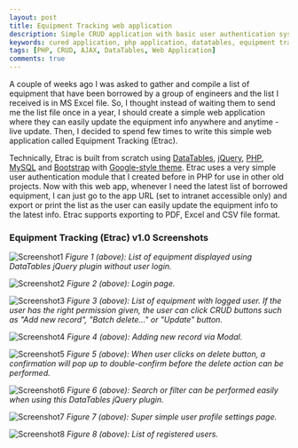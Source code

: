 ```yaml
---
layout: post
title: Equipment Tracking web application
description: Simple CRUD application with basic user authentication system for internal equipment tracking.
keywords: cured application, php application, datatables, equipment tracking web app, crud ajax web application
tags: [PHP, CRUD, AJAX, DataTables, Web Application]
comments: true
---
```


A couple of weeks ago I was asked to gather and compile a list of equipment that have been borrowed by a group of engineers and the list I received is in MS Excel file. So, I thought instead of waiting them to send me the list file once in a year, I should create a simple web application where they can easily update the equipment info anywhere and anytime - live update. Then, I decided to spend few times to write this simple web application called Equipment Tracking (Etrac).

Technically, Etrac is built from scratch using [DataTables](https://datatables.net/), [jQuery](https://jquery.com/), [PHP](http://php.net/), [MySQL](https://www.mysql.com/) and [Bootstrap](http://getbootstrap.com/) with [Google-style theme](https://todc.github.io/todc-bootstrap/). Etrac uses a very simple user authentication module that I created before in PHP for use in other old projects. Now with this web app, whenever I need the latest list of borrowed equipment, I can just go to the app URL (set to intranet accessible only) and export or print the list as the user can easily update the equipment info to the latest info. Etrac supports exporting to PDF, Excel and CSV file format.

### Equipment Tracking (Etrac) v1.0 Screenshots

![Screenshot1](http://i.imgur.com/dzJf6Wy.png)
*Figure 1 (above): List of equipment displayed using DataTables jQuery plugin without user login.*

![Screenshot2](http://i.imgur.com/U0KobRL.png)
*Figure 2 (above): Login page.*

![Screenshot3](http://i.imgur.com/Lsx4JkX.png)
*Figure 3 (above): List of equipment with logged user. If the user has the right permission given, the user can click CRUD buttons such as "Add new record", "Batch delete..." or "Update" button.*

![Screenshot4](http://i.imgur.com/xyXCltl.png)
*Figure 4 (above): Adding new record via Modal.*

![Screenshot5](http://i.imgur.com/s2Sud2z.png)
*Figure 5 (above): When user clicks on delete button, a confirmation will pop up to double-confirm before the delete action can be performed.*

![Screenshot6](http://i.imgur.com/ulkAEDG.png)
*Figure 6 (above): Search or filter can be performed easily when using this DataTables jQuery plugin.*

![Screenshot7](http://i.imgur.com/TTdjjVV.png)
*Figure 7 (above): Super simple user profile settings page.*

![Screenshot8](http://i.imgur.com/sluB9Lk.png)
*Figure 8 (above): List of registered users.*

